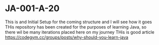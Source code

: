 # JA-001-A-20
This is and Initial Setup for the coming structure and I will see how it goes
THis repository has been created for the purposes of learning Java, so there wil be many iterations placed here on my journey
THis is good article https://codegym.cc/groups/posts/why-should-you-learn-java
